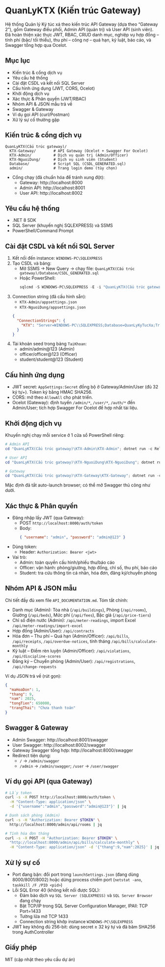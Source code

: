 # QuanLyKTX (Kiến trúc Gateway)

Hệ thống Quản lý Ký túc xá theo kiến trúc API Gateway (dựa theo “Gateway 2”), gồm Gateway điều phối, Admin API (quản trị) và User API (sinh viên). Đã hoàn thiện xác thực JWT, RBAC, CRUD danh mục, nghiệp vụ hợp đồng – tính phí (bậc/ tối thiểu), thu phí – công nợ – quá hạn, kỷ luật, báo cáo, và Swagger tổng hợp qua Ocelot.

## Mục lục
- Kiến trúc & cổng dịch vụ
- Yêu cầu hệ thống
- Cài đặt CSDL và kết nối SQL Server
- Cấu hình ứng dụng (JWT, CORS, Ocelot)
- Khởi động dịch vụ
- Xác thực & Phân quyền (JWT/RBAC)
- Nhóm API & JSON mẫu trả về
- Swagger & Gateway
- Ví dụ gọi API (curl/Postman)
- Xử lý sự cố thường gặp

## Kiến trúc & cổng dịch vụ
```
QuanLyKTX(Cấu trúc gateway)/
  KTX-Gateway/        # API Gateway (Ocelot + Swagger For Ocelot)
  KTX-Admin/          # Dịch vụ quản trị (Admin/Officer)
  KTX-NguoiDung/      # Dịch vụ sinh viên (Student)
  Database/           # Script SQL (CSDL_GENERATED.sql)
  admin/              # Trang login demo (tùy chọn)
```

- Cổng chạy (đã chuẩn hóa để tránh xung đột):
  - Gateway: http://localhost:8000
  - Admin API: http://localhost:8001
  - User API: http://localhost:8002

## Yêu cầu hệ thống
- .NET 8 SDK
- SQL Server (khuyến nghị SQLEXPRESS) và SSMS
- PowerShell/Command Prompt

## Cài đặt CSDL và kết nối SQL Server
1) Kết nối đến instance: `WINDOWS-PC\SQLEXPRESS`
2) Tạo CSDL và bảng:
   - Mở SSMS → New Query → chạy file: `QuanLyKTX(Cấu trúc gateway)/Database/CSDL_GENERATED.sql`
   - Hoặc PowerShell:
     ```powershell
     sqlcmd -S WINDOWS-PC\SQLEXPRESS -E -i "QuanLyKTX(Cấu trúc gateway)\Database\CSDL_GENERATED.sql"
     ```
3) Connection string (đã cấu hình sẵn):
   - `KTX-Admin/appsettings.json`
   - `KTX-NguoiDung/appsettings.json`
   ```json
   {
     "ConnectionStrings": {
       "KTX": "Server=WINDOWS-PC\\SQLEXPRESS;Database=QuanLyKyTucXa;Trusted_Connection=True;TrustServerCertificate=True;MultipleActiveResultSets=True"
     }
   }
   ```
4) Tài khoản seed trong bảng `TaiKhoan`:
   - admin/admin@123 (Admin)
   - officer/officer@123 (Officer)
   - student/student@123 (Student)

## Cấu hình ứng dụng
- JWT secret: `AppSettings:Secret` đồng bộ ở Gateway/Admin/User (đủ 32 ký tự+). Token ký bằng HMAC SHA256.
- CORS: mở theo `AllowAll` cho phát triển.
- Ocelot (Gateway): định tuyến `/admin/*`, `/user/*`, `/auth/*` đến Admin/User; tích hợp Swagger For Ocelot để hợp nhất tài liệu.

## Khởi động dịch vụ
Khuyến nghị chạy mỗi service ở 1 cửa sổ PowerShell riêng:
```powershell
# Admin API
cd "QuanLyKTX(Cấu trúc gateway)\KTX-Admin\KTX-Admin"; dotnet run -c Release

# User API
cd "QuanLyKTX(Cấu trúc gateway)\KTX-NguoiDung\KTX-NguoiDung"; dotnet run -c Release

# Gateway
cd "QuanLyKTX(Cấu trúc gateway)\KTX-Gateway\KTX-Gateway"; dotnet run -c Release
```
Mặc định đã tắt auto-launch browser; có thể mở Swagger thủ công như dưới.

## Xác thực & Phân quyền
- Đăng nhập lấy JWT (qua Gateway):
  - POST `http://localhost:8000/auth/token`
  - Body:
    ```json
    { "username": "admin", "password": "admin@123" }
    ```
- Dùng token:
  - Header: `Authorization: Bearer <jwt>`
- Vai trò:
  - Admin: toàn quyền cấu hình/phiếu thu/báo cáo
  - Officer: vận hành: phòng/giường, hợp đồng, chỉ số, thu phí, báo cáo
  - Student: tra cứu thông tin cá nhân, hóa đơn, đăng ký/chuyển phòng

## Nhóm API & JSON mẫu
Chi tiết đầy đủ xem file `API_DOCUMENTATION.md`. Tóm tắt chính:
- Danh mục (Admin): Tòa nhà (`/api/buildings`), Phòng (`/api/rooms`), Giường (`/api/beds`), Mức phí (`/api/fees`), Bậc giá (`/api/price-tiers`)
- Chỉ số điện nước (Admin): `/api/meter-readings`, import Excel `/api/meter-readings/import-excel`
- Hợp đồng (Admin/User): `/api/contracts`
- Hóa đơn – Thu phí – Quá hạn (Admin/Officer): `/api/bills`, `/api/receipts`, `/api/overdue-notices`, tính tháng `/api/bills/calculate-monthly`
- Kỷ luật – Điểm rèn luyện (Admin/Officer): `/api/violations`, `/api/discipline-scores`
- Đăng ký – Chuyển phòng (Admin/User): `/api/registrations`, `/api/change-requests`

Ví dụ JSON trả về (rút gọn):
```json
{
  "maHoaDon": 1,
  "thang": 9,
  "nam": 2025,
  "tongTien": 650000,
  "trangThai": "Chưa thanh toán"
}
```

## Swagger & Gateway
- Admin Swagger: http://localhost:8001/swagger
- User Swagger: http://localhost:8002/swagger
- Gateway Swagger tổng hợp: http://localhost:8000/swagger
- Redirect tiện dụng:
  - `/` → `/admin/swagger`
  - `/admin` → `/admin/swagger`; `/user` → `/user/swagger`

## Ví dụ gọi API (qua Gateway)
```bash
# Lấy token
curl -s -X POST http://localhost:8000/auth/token \
  -H "Content-Type: application/json" \
  -d '{"username":"admin","password":"admin@123"}' | jq

# Danh sách phòng (Admin)
curl -s -H "Authorization: Bearer $TOKEN" \
  http://localhost:8000/admin/api/rooms | jq

# Tính hóa đơn tháng
curl -s -X POST -H "Authorization: Bearer $TOKEN" \
  "http://localhost:8000/admin/api/bills/calculate-monthly" \
  -H "Content-Type: application/json" -d '{"thang":9,"nam":2025}' | jq
```

## Xử lý sự cố
- Port đang bận: đổi port trong `launchSettings.json` (đang dùng 8000/8001/8002) hoặc dừng process chiếm port (`netstat -ano`, `taskkill /F /PID <pid>`)
- Lỗi SQL Error 40 (không kết nối được SQL):
  - Đảm bảo dịch vụ `SQL Server (SQLEXPRESS)` và `SQL Server Browser` đang chạy
  - Bật TCP/IP trong SQL Server Configuration Manager, IPAll: TCP Port=1433
  - Tường lửa mở TCP 1433
  - Connection string khớp instance `WINDOWS-PC\SQLEXPRESS`
- JWT key không đủ 256-bit: dùng secret ≥ 32 ký tự và đã băm SHA256 trong AuthController

## Giấy phép
MIT (cập nhật theo yêu cầu dự án)
